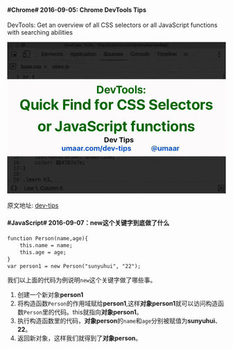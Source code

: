#### #Chrome# 2016-09-05: Chrome DevTools Tips
DevTools: Get an overview of all CSS selectors or all JavaScript functions with searching abilities

![](image/go-to-member.gif)

原文地址: [dev-tips](https://umaar.com/dev-tips/)

#### #JavaScript# 2016-09-07：new这个关键字到底做了什么

	function Person(name,age){
		this.name = name;
		this.age = age;
	}
	var person1 = new Person("sunyuhui", "22");

我们以上面的代码为例说明`new`这个关键字做了哪些事。

1. 创建一个新对象**person1**
2. 将构造函数`Person`的作用域赋给**person1**,这样**对象person1**就可以访问构造函数`Person`里的代码。this就指向**对象person1**。
3. 执行构造函数里的代码，**对象person**的`name`和`age`分别被赋值为**sunyuhui**、**22**。
4. 返回新对象，这样我们就得到了**对象person**。
